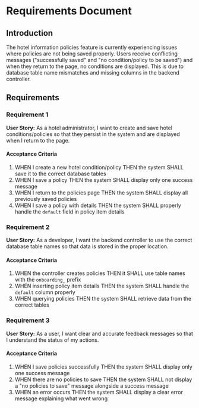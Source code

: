 # Requirements Document

## Introduction

The hotel information policies feature is currently experiencing issues where policies are not being saved properly. Users receive conflicting messages ("successfully saved" and "no condition/policy to be saved") and when they return to the page, no conditions are displayed. This is due to database table name mismatches and missing columns in the backend controller.

## Requirements

### Requirement 1

**User Story:** As a hotel administrator, I want to create and save hotel conditions/policies so that they persist in the system and are displayed when I return to the page.

#### Acceptance Criteria

1. WHEN I create a new hotel condition/policy THEN the system SHALL save it to the correct database tables
2. WHEN I save a policy THEN the system SHALL display only one success message
3. WHEN I return to the policies page THEN the system SHALL display all previously saved policies
4. WHEN I save a policy with details THEN the system SHALL properly handle the `default` field in policy item details

### Requirement 2

**User Story:** As a developer, I want the backend controller to use the correct database table names so that data is stored in the proper location.

#### Acceptance Criteria

1. WHEN the controller creates policies THEN it SHALL use table names with the `onboarding_` prefix
2. WHEN inserting policy item details THEN the system SHALL handle the `default` column properly
3. WHEN querying policies THEN the system SHALL retrieve data from the correct tables

### Requirement 3

**User Story:** As a user, I want clear and accurate feedback messages so that I understand the status of my actions.

#### Acceptance Criteria

1. WHEN I save policies successfully THEN the system SHALL display only one success message
2. WHEN there are no policies to save THEN the system SHALL not display a "no policies to save" message alongside a success message
3. WHEN an error occurs THEN the system SHALL display a clear error message explaining what went wrong